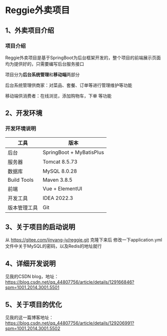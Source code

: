 # Reggie外卖项目

## 1、外卖项目介绍

### 项目介绍

Reggie外卖项目是基于SpringBoot为后台框架开发的，整个项目的前端展示页面均为提供好的，只需要编写后台服务接口


项目分为**后台系统管理**和**移动端**两部分

后台系统管理供商家：对菜品、套餐、订单等进行管理维护等功能

移动端供消费者：在线浏览，添加购物车，下单 等功能

## 2、开发环境

### 开发环境说明

| 工具         | 版本                     |
| ------------ | ------------------------ |
| 后台         | SpringBoot + MyBatisPlus |
| 服务器       | Tomcat 8.5.73            |
| 数据库       | MySQL 8.0.28             |
| Build Tools  | Maven 3.8.5              |
| 前端         | Vue + ElementUI          |
| 开发工具     | IDEA 2022.3              |
| 版本管理工具 | Git                      |


## 3、关于项目的启动说明
从 https://gitee.com/jinyang-jy/reggie.git 克隆下来后 
修改一下application.yml 文件中关于MySQL的密码，以及Redis的地址就行


## 4、详细开发说明
见我的CSDN blog，地址：https://blog.csdn.net/qq_44807756/article/details/129166846?spm=1001.2014.3001.5501


## 5、关于项目的优化
见我的这一篇博客地址：https://blog.csdn.net/qq_44807756/article/details/129206991?spm=1001.2014.3001.5502